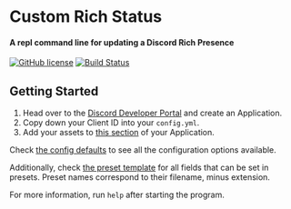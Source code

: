 # Custom Rich Status
#### A repl command line for updating a Discord Rich Presence
[![GitHub license](https://img.shields.io/github/license/khionu/CustomRichStatus.svg)](https://github.com/khionu/CustomRichStatus/blob/master/LICENCE)
[![Build Status](https://travis-ci.com/khionu/CustomRichStatus.svg?branch=master)](https://travis-ci.com/khionu/CustomRichStatus)

## Getting Started
1) Head over to the [Discord Developer Portal](https://discordapp.com/developers) and create an Application.
2) Copy down your Client ID into your `config.yml`.
3) Add your assets to [this section](https://i.imgur.com/nqoSRFK.png) of your Application.
  
Check [the config defaults](https://github.com/khionu/CustomRichStatus/blob/master/config.defaults.yml) to see all
the configuration options available.

Additionally, check [the preset template](https://github.com/khionu/CustomRichStatus/blob/master/presets/template.yml)
for all fields that can be set in presets. Preset names correspond to their filename, minus extension.

For more information, run `help` after starting the program.